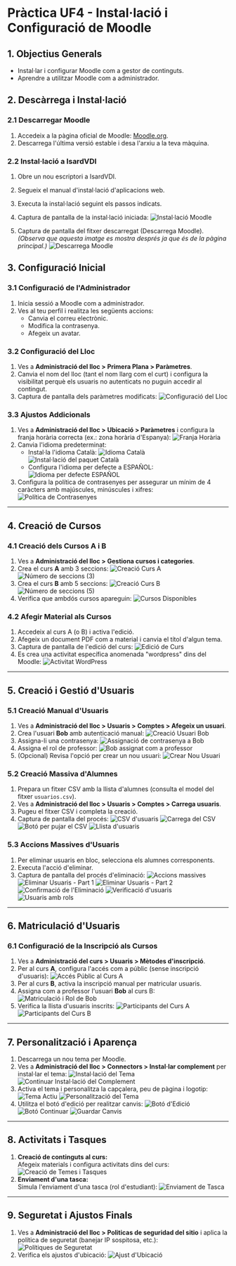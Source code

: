 # Pràctica UF4 - Instal·lació i Configuració de Moodle

## 1. Objectius Generals

- Instal·lar i configurar Moodle com a gestor de continguts.
- Aprendre a utilitzar Moodle com a administrador.

## 2. Descàrrega i Instal·lació

### 2.1 Descarregar Moodle

1. Accedeix a la pàgina oficial de Moodle: [Moodle.org](https://moodle.org).
2. Descarrega l'última versió estable i desa l'arxiu a la teva màquina.

### 2.2 Instal·lació a IsardVDI

1. Obre un nou escriptori a IsardVDI.
2. Segueix el manual d'instal·lació d'aplicacions web.
3. Executa la instal·lació seguint els passos indicats.

4. Captura de pantalla de la instal·lació iniciada:
   <img src="images/instalacion del tema, viendo como se instalan los procesos y eso.png" alt="Instal·lació Moodle">

5. Captura de pantalla del fitxer descarregat (Descarrega Moodle).  
   *(Observa que aquesta imatge es mostra després ja que és de la pàgina principal.)*
   <img src="images/pagina principal (el boton para crear curso).png" alt="Descarrega Moodle">

## 3. Configuració Inicial

### 3.1 Configuració de l'Administrador

1. Inicia sessió a Moodle com a administrador.
2. Ves al teu perfil i realitza les següents accions:
   - Canvia el correu electrònic.
   - Modifica la contrasenya.
   - Afegeix un avatar.

### 3.2 Configuració del Lloc

1. Ves a **Administració del lloc > Primera Plana > Paràmetres**.
2. Canvia el nom del lloc (tant el nom llarg com el curt) i configura la visibilitat perquè els usuaris no autenticats no puguin accedir al contingut.
3. Captura de pantalla dels paràmetres modificats:
   <img src="images/Pagina principal del sitio(no accesible para invitados hasta el registro).png" alt="Configuració del Lloc">

### 3.3 Ajustos Addicionals

1. Ves a **Administració del lloc > Ubicació > Paràmetres** i configura la franja horària correcta (ex.: zona horària d'Espanya):
   <img src="images/Ajustes de ubicacion, zona horaria de españa .png" alt="Franja Horària">
2. Canvia l'idioma predeterminat:
   - Instal·la l'idioma Català:
     <img src="images/Idioma Catalan.png" alt="Idioma Català">
     <img src="images/Instalando paquete de idioma en CATALAN.png" alt="Instal·lació del paquet Català">
   - Configura l'idioma per defecte a ESPAÑOL:
     <img src="images/Idioma por defecto ESPAÑOL.png" alt="Idioma per defecte ESPAÑOL">
3. Configura la política de contrasenyes per assegurar un mínim de 4 caràcters amb majúscules, minúscules i xifres:
   <img src="images/Configuracion de las contraseñas .png" alt="Política de Contrasenyes">

---

## 4. Creació de Cursos

### 4.1 Creació dels Cursos A i B

1. Ves a **Administració del lloc > Gestiona cursos i categories**.
2. Crea el curs **A** amb 3 seccions:
   <img src="images/Crear nuevo curso (A).png" alt="Creació Curs A">
   <img src="images/Numeros de secciones (3).png" alt="Número de seccions (3)">
3. Crea el curs **B** amb 5 seccions:
   <img src="images/Crear nuevco curso (B).png" alt="Creació Curs B">
   <img src="images/Numeros de secciones (5).png" alt="Número de seccions (5)">
4. Verifica que ambdós cursos apareguin:
   <img src="images/Imagen de los dos cursos disponibles (Comprobacion).png" alt="Cursos Disponibles">

### 4.2 Afegir Material als Cursos

1. Accedeix al curs A (o B) i activa l'edició.
2. Afegeix un document PDF com a material i canvia el títol d'algun tema.
3. Captura de pantalla de l'edició del curs:
   <img src="images/Creando temas y tareas dentro.png" alt="Edició de Curs">
4. Es crea una activitat específica anomenada "wordpress" dins del Moodle:
   <img src="images/Actividad creada llamada wordpress dentro del moodle.png" alt="Activitat WordPress">

---

## 5. Creació i Gestió d'Usuaris

### 5.1 Creació Manual d'Usuaris

1. Ves a **Administració del lloc > Usuaris > Comptes > Afegeix un usuari**.
2. Crea l'usuari **Bob** amb autenticació manual:
   <img src="images/Creando a Bob manualmente.png" alt="Creació Usuari Bob">
3. Assigna-li una contrasenya:
   <img src="images/Poniendole contraseña a Bob.png" alt="Assignació de contrasenya a Bob">
4. Assigna el rol de professor:
   <img src="images/Captura poniendo a Bob como professor.png" alt="Bob assignat com a professor">
5. (Opcional) Revisa l'opció per crear un nou usuari:
   <img src="images/Crear un nuevo usuario (opcion enmarcada, donde se situa).png" alt="Crear Nou Usuari">

### 5.2 Creació Massiva d'Alumnes

1. Prepara un fitxer CSV amb la llista d'alumnes (consulta el model del fitxer `usuarios.csv`).
2. Ves a **Administració del lloc > Usuaris > Comptes > Carrega usuaris**.
3. Pugeu el fitxer CSV i completa la creació.
4. Captura de pantalla del procés:
   <img src="images/Usuarios csv.png" alt="CSV d'usuaris">
   <img src="images/Subiendo el archivo csv de los usuarios dentro de subir usuarios.png" alt="Carrega del CSV">
   <img src="images/Subir usuarios boton (para el csv y eso, pero el boton).png" alt="Botó per pujar el CSV">
   <img src="images/Usuarios en lista (para seleccionar).png" alt="Llista d'usuaris">

### 5.3 Accions Massives d'Usuaris

1. Per eliminar usuaris en bloc, selecciona els alumnes corresponents.
2. Executa l'acció d'eliminar.
3. Captura de pantalla del procés d'eliminació:
   <img src="images/Acciones de usuarios massivas.png" alt="Accions massives">
   <img src="images/Borrar 2 usuarios.png" alt="Eliminar Usuaris - Part 1">
   <img src="images/Borrar 2 usuarios parte 2.png" alt="Eliminar Usuaris - Part 2">
   <img src="images/Confirmar el borrado de los 2 usuarios.png" alt="Confirmació de l'Eliminació">
   <img src="images/Imagen comprobacion de todos los usuarios .png" alt="Verificació d'usuaris">
   <img src="images/Todos los usuarios con sus roles correspondientes (estudiante, profesor etc).png" alt="Usuaris amb rols">

---

## 6. Matriculació d'Usuaris

### 6.1 Configuració de la Inscripció als Cursos

1. Ves a **Administració del curs > Usuaris > Mètodes d'inscripció**.
2. Per al curs **A**, configura l'accés com a públic (sense inscripció d'usuaris):
   <img src="images/Pagina principal del sitio(no accesible para invitados hasta el registro).png" alt="Accés Públic al Curs A">
3. Per al curs **B**, activa la inscripció manual per matricular usuaris.
4. Assigna com a professor l'usuari **Bob** al curs B:
   <img src="images/Comprobacion del curso A abierto libre y Bob como professor en el A.png" alt="Matriculació i Rol de Bob">
5. Verifica la llista d'usuaris inscrits:
   <img src="images/Participantes del curso A.png" alt="Participants del Curs A">
   <img src="images/Participantes curso B manual.png" alt="Participants del Curs B">

---

## 7. Personalització i Aparença

1. Descarrega un nou tema per Moodle.
2. Ves a **Administració del lloc > Connectors > Instal·lar complement** per instal·lar el tema:
   <img src="images/metiendo el archivo.zip de la extension del tema dentro del instalador de complementos.png" alt="Instal·lació del Tema">
   <img src="images/Boton de continuar para instalar el complemento.png" alt="Continuar Instal·lació del Complement">
3. Activa el tema i personalitza la capçalera, peu de pàgina i logotip:
   <img src="images/Pagina principal con el tema ya cambiado.png" alt="Tema Actiu">
   <img src="images/Tema 1 del curso A con sus tareas y eso.png.png" alt="Personalització del Tema">
4. Utilitza el botó d'edició per realitzar canvis:
   <img src="images/Boton de edicion (Simplemente una captura del boton activado, reusable para otros momentos del manual) .png" alt="Botó d'Edició">
   <img src="images/Boton de continuar general (REUTILIZABLE).png" alt="Botó Continuar">
   <img src="images/Guardar cambios (captura del boton REUTILIZABLE ).png" alt="Guardar Canvis">

---

## 8. Activitats i Tasques

1. **Creació de continguts al curs:**  
   Afegeix materials i configura activitats dins del curs:
   <img src="images/Creando temas y tareas dentro.png" alt="Creació de Temes i Tasques">
2. **Enviament d'una tasca:**  
   Simula l'enviament d'una tasca (rol d'estudiant):
   <img src="images/Enviando una tarea en el moodle (me he puesto en el rol de estudiante).png" alt="Enviament de Tasca">

---

## 9. Seguretat i Ajustos Finals

1. Ves a **Administració del lloc > Politicas de seguridad del sitio** i aplica la política de seguretat (banejar IP sospitosa, etc.):
   <img src="images/Politicas de seguridad del sitio.png" alt="Polítiques de Seguretat">
2. Verifica els ajustos d'ubicació:
   <img src="images/Ubicacion, ajuste de ubicacion boton.png" alt="Ajust d'Ubicació">
